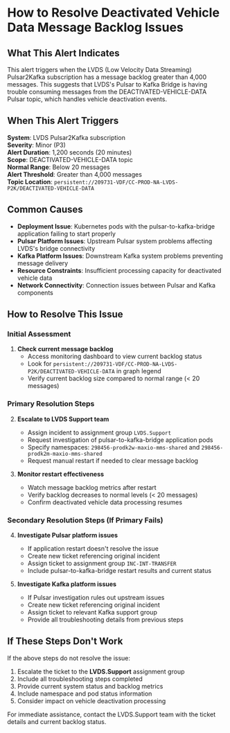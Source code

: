 # How to Resolve Deactivated Vehicle Data Message Backlog Issues

## What This Alert Indicates

This alert triggers when the LVDS (Low Velocity Data Streaming) Pulsar2Kafka subscription has a message backlog greater than 4,000 messages. This suggests that LVDS's Pulsar to Kafka Bridge is having trouble consuming messages from the DEACTIVATED-VEHICLE-DATA Pulsar topic, which handles vehicle deactivation events.

## When This Alert Triggers

**System**: LVDS Pulsar2Kafka subscription  
**Severity**: Minor (P3)  
**Alert Duration**: 1,200 seconds (20 minutes)  
**Scope**: DEACTIVATED-VEHICLE-DATA topic  
**Normal Range**: Below 20 messages  
**Alert Threshold**: Greater than 4,000 messages  
**Topic Location**: `persistent://209731-VDF/CC-PROD-NA-LVDS-P2K/DEACTIVATED-VEHICLE-DATA`

## Common Causes

- **Deployment Issue**: Kubernetes pods with the pulsar-to-kafka-bridge application failing to start properly
- **Pulsar Platform Issues**: Upstream Pulsar system problems affecting LVDS's bridge connectivity
- **Kafka Platform Issues**: Downstream Kafka system problems preventing message delivery
- **Resource Constraints**: Insufficient processing capacity for deactivated vehicle data
- **Network Connectivity**: Connection issues between Pulsar and Kafka components

## How to Resolve This Issue

### Initial Assessment

1. **Check current message backlog**
   - Access monitoring dashboard to view current backlog status
   - Look for `persistent://209731-VDF/CC-PROD-NA-LVDS-P2K/DEACTIVATED-VEHICLE-DATA` in graph legend
   - Verify current backlog size compared to normal range (< 20 messages)

### Primary Resolution Steps

2. **Escalate to LVDS Support team**
   - Assign incident to assignment group `LVDS.Support`
   - Request investigation of pulsar-to-kafka-bridge application pods
   - Specify namespaces: `298456-prodk2w-maxio-mms-shared` and `298456-prodk2m-maxio-mms-shared`
   - Request manual restart if needed to clear message backlog

3. **Monitor restart effectiveness**
   - Watch message backlog metrics after restart
   - Verify backlog decreases to normal levels (< 20 messages)
   - Confirm deactivated vehicle data processing resumes

### Secondary Resolution Steps (If Primary Fails)

4. **Investigate Pulsar platform issues**
   - If application restart doesn't resolve the issue
   - Create new ticket referencing original incident
   - Assign ticket to assignment group `INC-INT-TRANSFER`
   - Include pulsar-to-kafka-bridge restart results and current status

5. **Investigate Kafka platform issues**
   - If Pulsar investigation rules out upstream issues
   - Create new ticket referencing original incident
   - Assign ticket to relevant Kafka support group
   - Provide all troubleshooting details from previous steps

## If These Steps Don't Work

If the above steps do not resolve the issue:

1. Escalate the ticket to the **LVDS.Support** assignment group
2. Include all troubleshooting steps completed
3. Provide current system status and backlog metrics
4. Include namespace and pod status information
5. Consider impact on vehicle deactivation processing

For immediate assistance, contact the LVDS.Support team with the ticket details and current backlog status.